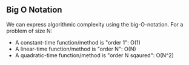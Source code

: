 ## Big O Notation
We can express algorithmic complexity using the big-O-notation. For a problem of size N:
- A constant-time function/method is "order 1": O(1)
- A linear-time function/method is "order N": O(N)
- A quadratic-time function/method is "order N sqaured": O(N^2)